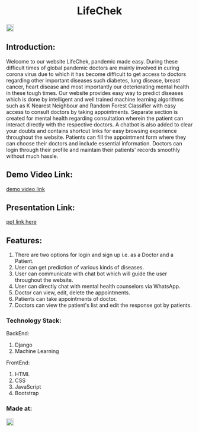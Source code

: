 <h1 align="center">LifeChek</h1>
<p align="center">
</p>

<a href="https://hack36.com"> <img src="http://bit.ly/BuiltAtHack36" height=20px> </a>

## Introduction:
  Welcome to our website LifeChek, pandemic made easy. During these difficult times of global pandemic doctors are mainly involved in curing corona virus due to which it has become difficult to get access to doctors regarding other important diseases such diabetes, lung disease, breast cancer, heart disease and most importantly our deteriorating mental health in these tough times. Our website provides easy way to predict diseases which is done by intelligent and well trained machine learning algorithms such as K Nearest Neighbour and Random Forest Classifier with easy access to consult doctors by taking appointments. Separate section is created for mental health regarding consultation wherein the patient can interact directly with the respective doctors. A chatbot is also added to clear your doubts and contains shortcut links for easy browsing experience throughout the website. Patients can fill the appointment form where they can choose their doctors and include essential information. Doctors can login through their profile and maintain their patients' records smoothly without much hassle.
  
## Demo Video Link:
[demo video link](https://www.youtube.com/watch?v=ySNpzQ6TmEI)

## Presentation Link:
[ppt link here](https://www.canva.com/design/DAEbTKnmtd8/tqnHTjvyOZnV0eVgIHYsfA/view?utm_content=DAEbTKnmtd8&utm_campaign=designshare&utm_medium=link&utm_source=viewer)

## Features:
<ol type="1">
  <li> There are two options for login and sign up i.e. as a Doctor and a Patient. </li>
  <li> User can get prediction of various kinds of diseases. </li>
  <li> User can communicate with chat bot which will guide the user throughout the website. </li>
  <li> User can directly chat with mental health counselors via WhatsApp. </li>
  <li> Doctor can view, edit, delete the appointments. </li>
  <li> Patients can take appointments of doctor. </li>
  <li> Doctors can view the patient's list and edit the response got by patients. </li>
</ol>

### Technology Stack:
  BackEnd: 
  1) Django
  2) Machine Learning
  
  FrontEnd:
  <ol type="1">
    <li> HTML </li>
    <li> CSS </li>
    <li> JavaScript </li>
    <li> Bootstrap </li>
  </ol>


### Made at:
<a href="https://hack36.com"> <img src="http://bit.ly/BuiltAtHack36" height=20px> </a>
